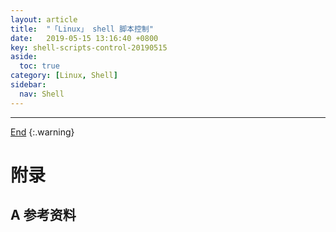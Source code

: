 ```yaml
---
layout: article
title:  "「Linux」 shell 脚本控制"
date:   2019-05-15 13:16:40 +0800
key: shell-scripts-control-20190515
aside:
  toc: true
category: [Linux, Shell]
sidebar:
  nav: Shell
---
```


<!--more-->




-------------------  
 [End]()
{:.warning}  


# 附录
## A 参考资料
